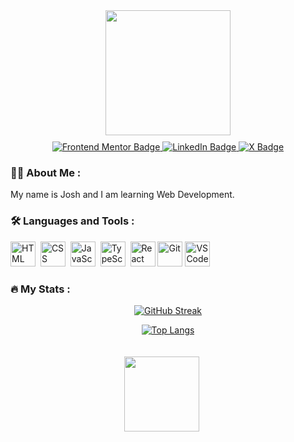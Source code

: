 <div id="header" align="center">
  <img src="https://media3.giphy.com/media/v1.Y2lkPTc5MGI3NjExNnMxa2NqYXg4YmtpeWVkMnF4bWdpdmV6cHoxNmY3MXd3MzlwamRveiZlcD12MV9pbnRlcm5hbF9naWZfYnlfaWQmY3Q9dHM/ulZ7gQQz9jwZzv224n/giphy.gif" width="200"/>
  <div id="badges" style="margin-top: 10px;">
    <a href="https://www.frontendmentor.io/profile/josh76543210" target="_blank">
      <img src="https://img.shields.io/badge/Frontend%20Mentor-ed2c49?style=for-the-badge&logo=FrontendMentor&Color=white" alt="Frontend Mentor Badge"/>
    </a>
    <a href="https://www.linkedin.com/in/joshm76543210" target="_blank">
      <img src="https://img.shields.io/badge/LinkedIn-blue?style=for-the-badge&logo=linkedin&logoColor=white" alt="LinkedIn Badge"/>
    </a>
    <a href="https://twitter.com/josh76543210" target="_blank">
      <img src="https://img.shields.io/badge/(Formerly Twitter)-grey?style=for-the-badge&logo=x&logoColor=white" alt="X Badge"/>
    </a>
  </div>
</div>

### 👨‍💻 About Me :

My name is Josh and I am learning Web Development.

### 🛠 Languages and Tools :

<div>
  <img src="https://cdn.jsdelivr.net/gh/devicons/devicon/icons/html5/html5-original.svg" title="HTML" alt="HTML" width="40" height="40"/>&nbsp;
  <img src="https://cdn.jsdelivr.net/gh/devicons/devicon/icons/css3/css3-original.svg" title="CSS" alt="CSS" width="40" height="40"/>&nbsp;
  <img src="https://cdn.jsdelivr.net/gh/devicons/devicon/icons/javascript/javascript-original.svg" title="JavaScript" alt="JavaScript" width="40" height="40"/>&nbsp;
  <img src="https://cdn.jsdelivr.net/gh/devicons/devicon/icons/typescript/typescript-original.svg" title="TypeScript" alt="TypeScript" width="40" height="40"/>&nbsp;
  <img src="https://cdn.jsdelivr.net/gh/devicons/devicon/icons/react/react-original.svg" title="React" alt="React" width="40" height="40"/>
  <img src="https://cdn.jsdelivr.net/gh/devicons/devicon/icons/git/git-original.svg" title="Git" alt="Git" width="40" height="40"/>
  <img src="https://cdn.jsdelivr.net/gh/devicons/devicon/icons/vscode/vscode-original.svg" title="VSCode" alt="VSCode" width="40" height="40"/>       
</div>

### 🔥 My Stats :

<div id="header" align="center">

[![GitHub Streak](https://streak-stats.demolab.com/?user=josh76543210&theme=dark&background=000000)](https://git.io/streak-stats)

[![Top Langs](https://github-readme-stats.vercel.app/api/top-langs/?username=josh76543210&layout=compact&theme=vision-friendly-dark)](https://github.com/anuraghazra/github-readme-stats)

</div>

<div id="header" align="center">
<img src="https://komarev.com/ghpvc/?username=josh76543210&style=flat-square&color=green" alt="" style="width: 120px; margin-right: 20px; margin-top: 20px;"/>
</div>
